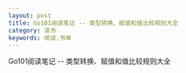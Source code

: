 ```yaml
---
layout: post
title: Go101阅读笔记 -- 类型转换、赋值和值比较规则大全
category: 读书
keywords: 阅读,书单
---
```


Go101阅读笔记 -- 类型转换、赋值和值比较规则大全